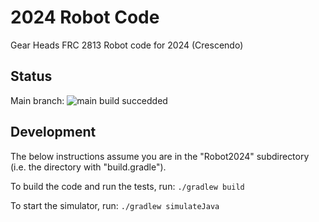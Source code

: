 # 2024 Robot Code

Gear Heads FRC 2813 Robot code for 2024 (Crescendo)

## Status

Main branch:
![main build succedded](https://github.com/Prospect-Robotics/Robot2024/actions/workflows/gradle.yml/badge.svg)

## Development

The below instructions assume you are in the "Robot2024" subdirectory (i.e. the directory with "build.gradle").

To build the code and run the tests, run: `./gradlew build`

To start the simulator, run: `./gradlew simulateJava`

